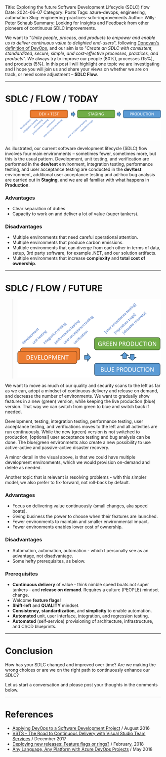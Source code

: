 Title: Exploring the future Software Development Lifecycle (SDLC) flow
Date: 2024-06-07
Category: Posts 
Tags: azure-devops, engineering, automation
Slug: engineering-practices-sdlc-improvements
Author: Willy-Peter Schaub
Summary: Looking for Insights and Feedback from other pioneers of continuous SDLC improvements.

We want to "_Unite people, process, and products to empower and enable us to deliver continuous value to delighted end-users_", following [Donovan's definition of DevOps](https://www.donovanbrown.com/post/what-is-devops), and our aim is to "_Create an SDLC with consistent, standardized, secure, simple, and cost-effective processes, practices, and products_". We always try to improve our people (80%), processes (15%), and products (5%). In this post I will highlight one topic we are investigating and I hope you will join us and share your views on whether we are on track, or need some adjustment – **SDLC Flow**.

---

# SDLC / FLOW / TODAY

> ![Today's SDLC](../images/engineering-practices-sdlc-improvements-1.png) 

As illustrated, our current software development lifecycle (SDLC) flow involves four main environments – sometimes fewer, sometimes more, but this is the usual pattern. Development, unit testing, and verification are performed in the **dev/test** environment, integration testing, performance testing, and user acceptance testing are conducted in the **dev/test** environment, additional user acceptance testing and ad-hoc bug analysis are carried out in **Staging**, and we are all familiar with what happens in **Production**.  

### Advantages

- Clear separation of duties.
- Capacity to work on and deliver a lot of value (super tankers).

### Disadvantages

- Multiple environments that need careful operational attention.
- Multiple environments that produce carbon emissions.
- Multiple environments that can diverge from each other in terms of data, setup, 3rd party software, for example .NET, and our solution artifacts.
- Multiple environments that increase **complexity** and **total cost of ownership**.

---

# SDLC / FLOW / FUTURE

> ![SDLC of the future](../images/engineering-practices-sdlc-improvements-2.png) 

We want to move as much of our quality and security scans to the left as far as we can, adopt a mindset of continuous delivery and release on demand, and decrease the number of environments. We want to gradually show features in a new (green) version, while keeping the live production (blue) version. That way we can switch from green to blue and switch back if needed.  

Development, testing, integration testing, performance testing, user acceptance testing, and verifications moves to the left and all activities are run continuously. While the new (green) version is not switched to production, [optional] user acceptance testing and bug analysis can be done. The blue/green environments also create a new possibility to use active-active and passive-active disaster recovery.

A minor detail in the visual above, is that we could have multiple development environments, which we would provision on-demand and delete as needed.

Another topic that is relevant is resolving problems - with this simpler model, we also prefer to fix-forward, not roll-back by default.  

### Advantages

- Focus on delivering value continuously (small changes, aka speed boats).
- Giving business the power to choose when their features are launched.
- Fewer environments to maintain and smaller environmental impact.
- Fewer environments enables lower cost of ownership.

### Disadvantages

- Automation, automation, automation - which I personally see as an advantage, not disadvantage.
- Some hefty prerequisites, as below.

### Prerequisites

- **Continuous delivery** of value - think nimble speed boats not super tankers - and **release on demand**. Requires a culture (PEOPLE) mindset change. 
- Welcome **feature flags**!
- **Shift-left** and **QUALITY** mindset. 
- **Consistency**, **standardization**, and **simplicity** to enable automation.
- **Automated** unit, user interface, integration, and regression testing.
- **Automated** (self-service) provisioning of architecture, infrastructure, and CI/CD blueprints.

---

# Conclusion

How has your SDLC changed and improved over time? Are we making the wrong choices or are we on the right path to continuously enhance our SDLC?

Let us start a conversation and please post your thoughts in the comments below. 

---

# References

- [Applying DevOps to a Software Development Project](https://learn.microsoft.com/en-us/archive/msdn-magazine/2016/august/devops-applying-devops-to-a-software-development-project) / August 2016
- [VSTS - The Road to Continuous Delivery with Visual Studio Team Services](https://learn.microsoft.com/en-us/archive/msdn-magazine/2017/connect/vsts-the-road-to-continuous-delivery-with-visual-studio-team-services) / December 2017
- [Deploying new releases: Feature flags or rings?](https://opensource.com/article/18/2/feature-flags-ring-deployment-model) / February, 2018
- [Any Language, Any Platform with Azure DevOps Projects](https://learn.microsoft.com/en-us/archive/msdn-magazine/2018/may/devops-any-language-any-platform-with-azure-devops-projects) / May 2018

